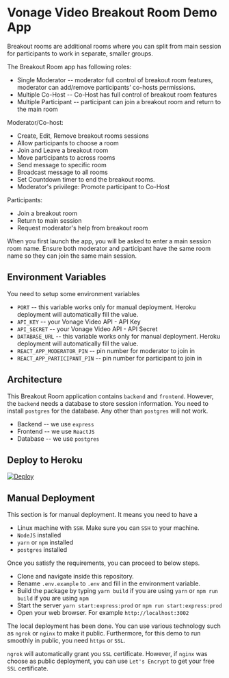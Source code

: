 # Vonage Video Breakout Room Demo App

Breakout rooms are additional rooms where you can split from main session for participants to work in separate, smaller groups.

The Breakout Room app has following roles:
  - Single Moderator -- moderator full control of breakout room features,  moderator can add/remove participants’ co-hosts permissions.
  - Multiple Co-Host -- Co-Host has full control of breakout room features
  - Multiple Participant -- participant can join a breakout room and return to the main room


Moderator/Co-host:
  - Create, Edit, Remove breakout rooms sessions
  - Allow participants to choose a room
  - Join and Leave a breakout room
  - Move participants to across rooms
  - Send message to specific room
  - Broadcast message to all rooms
  - Set Countdown timer to end the breakout rooms.
  - Moderator's privilege: Promote participant to Co-Host

Participants:
  - Join a breakout room
  - Return to main session
  - Request moderator's help from breakout room

When you first launch the app, you will be asked to enter a main session room name. Ensure both moderator and participant have the same room name so they can join the same main session.


## Environment Variables
You need to setup some environment variables 

  - `PORT` -- this variable works only for manual deployment. Heroku deployment will automatically fill the value.
  - `API_KEY` -- your Vonage Video API - API Key
  - `API_SECRET` -- your Vonage Video API - API Secret
  - `DATABASE_URL` -- this variable works only for manual deployment. Heroku deployment will automatically fill the value.
  - `REACT_APP_MODERATOR_PIN` -- pin number for moderator to join in
  - `REACT_APP_PARTICIPANT_PIN` -- pin number for participant to join in

## Architecture
This Breakout Room application contains `backend` and `frontend`. However, the `backend` needs a database to store session information. You need to install `postgres` for the database. Any other than `postgres` will not work.

  - Backend -- we use `express`
  - Frontend -- we use `ReactJS`
  - Database -- we use `postgres`


## Deploy to Heroku
[![Deploy](https://www.herokucdn.com/deploy/button.svg)](https://heroku.com/deploy?template=https://github.com/nexmo-se/video-breakout-room)

## Manual Deployment
This section is for manual deployment. It means you need to have a 
  
  - Linux machine with `SSH`. Make sure you can `SSH` to your machine.
  - `NodeJS` installed
  - `yarn` or `npm` installed
  - `postgres` installed 

Once you satisfy the requirements, you can proceed to below steps.
  
  - Clone and navigate inside this repository.
  - Rename `.env.example` to `.env` and fill in the environment variable.
  - Build the package by typing `yarn build` if you are using `yarn` or `npm run build` if you are using `npm`
  - Start the server `yarn start:express:prod` or `npm run start:express:prod`
  - Open your web browser. For example `http://localhost:3002`

The local deployment has been done. You can use various technology such as `ngrok` or `nginx` to make it public. Furthermore, for this demo to run smoothly in public, you need `https` or `SSL`. 

`ngrok` will automatically grant you `SSL` certificate. However, if `nginx` was choose as public deployment, you can use `Let's Encrypt` to get your free `SSL` certificate.
